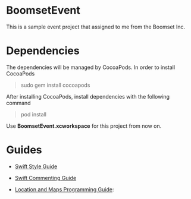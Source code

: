 # BoomsetEvent
This is a sample event project that assigned to me from the Boomset Inc.

# Dependencies

The dependencies will be managed by CocoaPods. In order to install CocoaPods

> sudo gem install cocoapods

After installing CocoaPods, install dependencies with the following command

> pod install

Use **BoomsetEvent.xcworkspace** for this project from now on.

# Guides

* [Swift Style Guide](https://github.com/raywenderlich/swift-style-guide)

* [Swift Commenting Guide](https://gist.github.com/hhtopcu/3237e1421eb57ddb135a#file-commentsmarkdownstyle-swift)

* [Location and Maps Programming Guide](https://developer.apple.com/library/ios/documentation/UserExperience/Conceptual/LocationAwarenessPG/Introduction/Introduction.html): 
